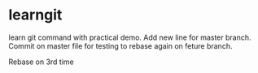 # learngit
learn git command with practical demo.
Add new line for master branch.
Commit on master file for testing to rebase again on feture branch.

Rebase on 3rd time
